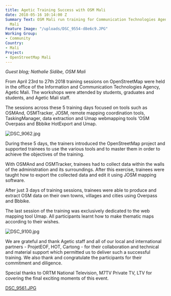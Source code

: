 ```yaml
---
title: Agetic Training Success with OSM Mali
date: 2018-05-16 10:14:00 Z
Summary Text: OSM Mali run training for Communication Technologies Agency, Agetic
  Mali
Feature Image: "/uploads/DSC_9554-d8e6c9.JPG"
Working Group:
- Community
Country:
- Mali
Project:
- OpenStreetMap Mali
---
```


*Guest blog; Nathalie Sidibe, OSM Mali* 

From April 23rd to 27th 2018 training sessions on OpenStreetMap were held in the office of the Information and Communication Technologies Agency, Agetic Mali. The workshops were attended by students, graduates and students, and  Agetic Mali staff.

The sessions across these 5 training days focused on tools such as  OSMAnd, OSMTracker, JOSM, remote mapping coordination tools, TaskingManager, data extraction and Umap webmapping tools ‘OSM Overpass and Bbbike HotExport and Umap.

![DSC_9062.jpg](/uploads/DSC_9062.jpg)

During these 5 days, the trainers introduced the OpenStreetMap project and supported trainees to use the various tools and to master them in order to achieve the objectives of the training.

With OSMAnd and OSMTracker, trainees had to collect data within the walls of the administration and its surroundings. After this exercise, trainees were taught how to export the collected data and edit it using JOSM mapping software.

After just 3 days of training sessions, trainees were able to produce and extract OSM data on their own towns, villages and cities using Overpass and Bbbike.

The last session of the training was exclusively  dedicated to the web mapping tool Umap. All participants learnt how to make thematic maps according to their wishes.

![DSC_9100.jpg](/uploads/DSC_9100.jpg)

We are grateful and thank Agetic staff and all of our local and international partners - ProjetEOF, HOT, Cartong - for their collaboration and technical and material support which permitted us to deliver such a successful training. We also thank and congratulate the participants for their commitment and diligence.

Special thanks to ORTM National Television, M7TV Private TV, LTV for covering the final exciting moments of this event.

[DSC_9561.JPG](/uploads/DSC_9561.JPG)